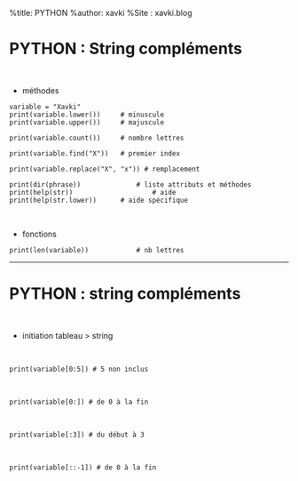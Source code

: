 %title: PYTHON
%author: xavki
%Site : xavki.blog


# PYTHON : String compléments


<br>


* méthodes

```
variable = "Xavki"
print(variable.lower())		# minuscule
print(variable.upper())		# majuscule

print(variable.count())		# nombre lettres

print(variable.find("X"))	# premier index

print(variable.replace("X", "x")) # remplacement	

print(dir(phrase)) 				# liste attributs et méthodes
print(help(str))					# aide
print(help(str.lower))		# aide spécifique
```

<br>


* fonctions

```
print(len(variable))			# nb lettres
```

-------------------------------------------------------------------

# PYTHON : string compléments


<br>


* initiation tableau > string

<br>


```
print(variable[0:5]) # 5 non inclus
```

<br>


```
print(variable[0:]) # de 0 à la fin
```

<br>


```
print(variable[:3]) # du début à 3
```

<br>


```
print(variable[::-1]) # de 0 à la fin
```
